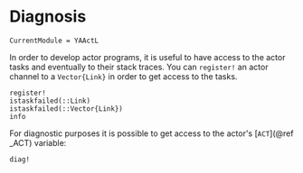 # Diagnosis

```@meta
CurrentModule = YAActL
```

In order to develop actor programs, it is useful to have access to the actor tasks and eventually to their stack traces. You can `register!` an actor channel to a `Vector{Link}` in order to get access to the tasks.

```@docs
register!
istaskfailed(::Link)
istaskfailed(::Vector{Link})
info
```

For diagnostic purposes it is possible to get access to the actor's [`ACT`](@ref _ACT) variable:

```@docs
diag!
```
